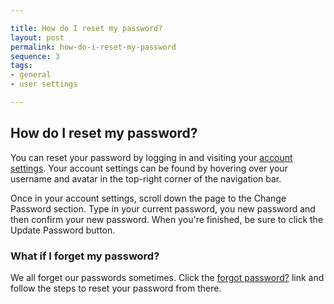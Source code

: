 ```yaml
---

title: How do I reset my password?
layout: post
permalink: how-do-i-reset-my-password 
sequence: 3
tags:
- general
- user settings

---
```


## How do I reset my password? 
You can reset your password by logging in and visiting your [account settings](https://beegit.com/settings). Your account settings can be found by hovering over your username and avatar in the top-right corner of the navigation bar. 

Once in your account settings, scroll down the page to the Change Password section. Type in your current password, you new password and then confirm your new password. When you're finished, be sure to click the Update Password button. 

### What if I forget my password? 
We all forget our passwords sometimes. Click the [forgot password?](https://beegit.com/forgot-password) link and follow the steps to reset your password from there. 
